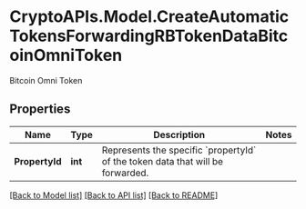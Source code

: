# CryptoAPIs.Model.CreateAutomaticTokensForwardingRBTokenDataBitcoinOmniToken
Bitcoin Omni Token

## Properties

Name | Type | Description | Notes
------------ | ------------- | ------------- | -------------
**PropertyId** | **int** | Represents the specific &#x60;propertyId&#x60; of the token data that will be forwarded. | 

[[Back to Model list]](../README.md#documentation-for-models) [[Back to API list]](../README.md#documentation-for-api-endpoints) [[Back to README]](../README.md)

